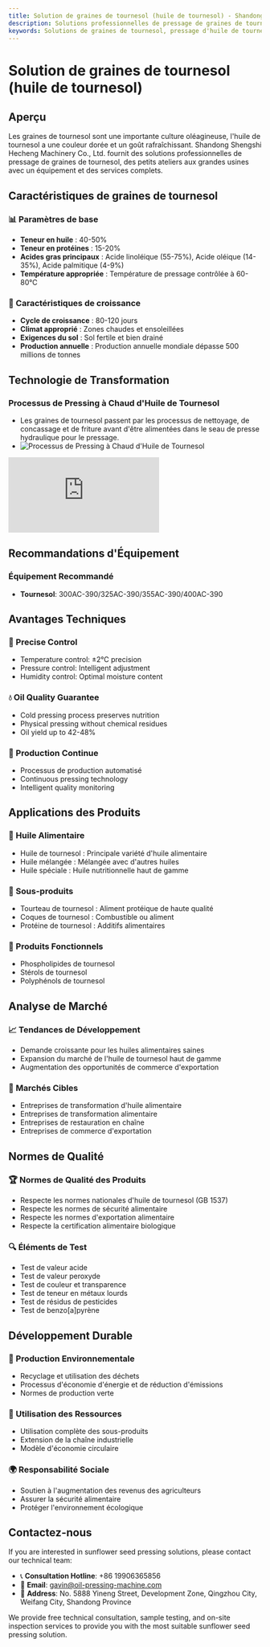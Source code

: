 ```yaml
---
title: Solution de graines de tournesol (huile de tournesol) - Shandong Shengshi Hecheng Machinery Co., Ltd.
description: Solutions professionnelles de pressage de graines de tournesol, fournissant des équipements et services techniques de transformation d'huile de tournesol, teneur en huile 40-50%, utilisant le processus de pressage à chaud pour assurer le rendement en huile, des petits ateliers aux grandes usines avec un équipement et des services complets.
keywords: Solutions de graines de tournesol, pressage d'huile de tournesol, équipement de transformation de graines de tournesol, ligne de production d'huile de tournesol, processus de pressage à chaud d'huile de tournesol, presse à huile de graines de tournesol, extraction d'huile de tournesol, transformation de graines oléagineuses de graines de tournesol, équipement de pressage d'huile de tournesol, équipement de production d'huile de tournesol, usine de transformation d'huile de tournesol
---
```


# Solution de graines de tournesol (huile de tournesol)

## Aperçu

Les graines de tournesol sont une importante culture oléagineuse, l'huile de tournesol a une couleur dorée et un goût rafraîchissant. Shandong Shengshi Hecheng Machinery Co., Ltd. fournit des solutions professionnelles de pressage de graines de tournesol, des petits ateliers aux grandes usines avec un équipement et des services complets.

## Caractéristiques de graines de tournesol

### 📊 Paramètres de base
- **Teneur en huile** : 40-50%
- **Teneur en protéines** : 15-20%
- **Acides gras principaux** : Acide linoléique (55-75%), Acide oléique (14-35%), Acide palmitique (4-9%)
- **Température appropriée** : Température de pressage contrôlée à 60-80℃

### 🌱 Caractéristiques de croissance
- **Cycle de croissance** : 80-120 jours
- **Climat approprié** : Zones chaudes et ensoleillées
- **Exigences du sol** : Sol fertile et bien drainé
- **Production annuelle** : Production annuelle mondiale dépasse 500 millions de tonnes

## Technologie de Transformation

### Processus de Pressing à Chaud d'Huile de Tournesol
- Les graines de tournesol passent par les processus de nettoyage, de concassage et de friture avant d'être alimentées dans le seau de presse hydraulique pour le pressage.
- ![Processus de Pressing à Chaud d'Huile de Tournesol](/images/葵花籽热榨工艺概览_An%20Overview%20of%20the%20Hot%20Pressing%20Process%20of%20Sunflower%20seeds.png)

<div class="video-container">
  <iframe src="https://www.youtube.com/embed/qBI23dYcG2I" frameborder="0" allow="accelerometer; autoplay; clipboard-write; encrypted-media; gyroscope; picture-in-picture" allowfullscreen></iframe>
</div>

## Recommandations d'Équipement

### Équipement Recommandé
- **Tournesol**: 300AC-390/325AC-390/355AC-390/400AC-390

## Avantages Techniques

### 🎯 Precise Control
- Temperature control: ±2℃ precision
- Pressure control: Intelligent adjustment
- Humidity control: Optimal moisture content

### 💧 Oil Quality Guarantee
- Cold pressing process preserves nutrition
- Physical pressing without chemical residues
- Oil yield up to 42-48%

### 🔄 Production Continue
- Processus de production automatisé
- Continuous pressing technology
- Intelligent quality monitoring

## Applications des Produits

### 🍳 Huile Alimentaire
- Huile de tournesol : Principale variété d'huile alimentaire
- Huile mélangée : Mélangée avec d'autres huiles
- Huile spéciale : Huile nutritionnelle haut de gamme

### 🥛 Sous-produits
- Tourteau de tournesol : Aliment protéique de haute qualité
- Coques de tournesol : Combustible ou aliment
- Protéine de tournesol : Additifs alimentaires

### 💊 Produits Fonctionnels
- Phospholipides de tournesol
- Stérols de tournesol
- Polyphénols de tournesol

## Analyse de Marché

### 📈 Tendances de Développement
- Demande croissante pour les huiles alimentaires saines
- Expansion du marché de l'huile de tournesol haut de gamme
- Augmentation des opportunités de commerce d'exportation

### 🎯 Marchés Cibles
- Entreprises de transformation d'huile alimentaire
- Entreprises de transformation alimentaire
- Entreprises de restauration en chaîne
- Entreprises de commerce d'exportation

## Normes de Qualité

### 🏆 Normes de Qualité des Produits
- Respecte les normes nationales d'huile de tournesol (GB 1537)
- Respecte les normes de sécurité alimentaire
- Respecte les normes d'exportation alimentaire
- Respecte la certification alimentaire biologique

### 🔍 Éléments de Test
- Test de valeur acide
- Test de valeur peroxyde
- Test de couleur et transparence
- Test de teneur en métaux lourds
- Test de résidus de pesticides
- Test de benzo[a]pyrène

## Développement Durable

### 🌱 Production Environnementale
- Recyclage et utilisation des déchets
- Processus d'économie d'énergie et de réduction d'émissions
- Normes de production verte

### 🔄 Utilisation des Ressources
- Utilisation complète des sous-produits
- Extension de la chaîne industrielle
- Modèle d'économie circulaire

### 🌍 Responsabilité Sociale
- Soutien à l'augmentation des revenus des agriculteurs
- Assurer la sécurité alimentaire
- Protéger l'environnement écologique

## Contactez-nous

If you are interested in sunflower seed pressing solutions, please contact our technical team:

- 📞 **Consultation Hotline**: +86 19906365856
- 📧 **Email**: gavin@oil-pressing-machine.com
- 📍 **Address**: No. 5888 Yineng Street, Development Zone, Qingzhou City, Weifang City, Shandong Province

We provide free technical consultation, sample testing, and on-site inspection services to provide you with the most suitable sunflower seed pressing solution.
